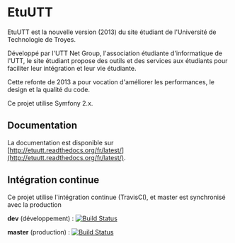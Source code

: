EtuUTT
======

EtuUTT est la nouvelle version (2013) du site étudiant de l'Université de
Technologie de Troyes.

Développé par l'UTT Net Group, l'association étudiante d'informatique de
l'UTT, le site étudiant propose des outils et des services aux étudiants
pour faciliter leur intégration et leur vie étudiante.

Cette refonte de 2013 a pour vocation d'améliorer les performances, le
design et la qualité du code.

Ce projet utilise Symfony 2.x.

Documentation
-------------

La documentation est disponible sur
[http://etuutt.readthedocs.org/fr/latest/](http://etuutt.readthedocs.org/fr/latest/).

Intégration continue
--------------------

Ce projet utilise l'intégration continue (TravisCI), et master est synchronisé avec la production

**dev** (développement) :
[![Build Status](https://travis-ci.org/ungdev/EtuUTT.svg?branch=dev)](https://travis-ci.org/ungdev/EtuUTT)

**master** (production) :
[![Build Status](https://travis-ci.org/ungdev/EtuUTT.svg?branch=master)](https://travis-ci.org/ungdev/EtuUTT)
